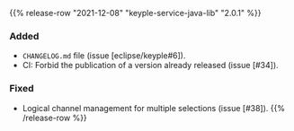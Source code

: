 {{% release-row "2021-12-08" "keyple-service-java-lib" "2.0.1" %}} 
### Added - `CHANGELOG.md` file (issue [eclipse/keyple#6]). - CI: Forbid the publication of a version already released (issue [#34]). ### Fixed - Logical channel management for multiple selections (issue [#38]).
{{% /release-row %}}
